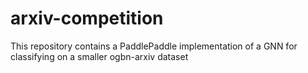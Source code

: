 # arxiv-competition
This repository contains a PaddlePaddle implementation of a GNN for classifying on a smaller ogbn-arxiv dataset
